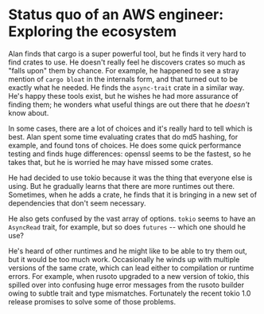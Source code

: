 # Status quo of an AWS engineer: Exploring the ecosystem

Alan finds that cargo is a super powerful tool, but he finds it very hard to find crates to use. He doesn't really feel he discovers crates so much as "falls upon" them by chance. For example, he happened to see a stray mention of `cargo bloat` in the internals form, and that turned out to be exactly what he needed. He finds the `async-trait` crate in a similar way. He's happy these tools exist, but he wishes he had more assurance of finding them; he wonders what useful things are out there that he *doesn't* know about.

In some cases, there are a lot of choices and it's really hard to tell which is best. Alan spent some time evaluating crates that do md5 hashing, for example, and found tons of choices. He does some quick performance testing and finds huge differences: openssl seems to be the fastest, so he takes that, but he is worried he may have missed some crates.

He had decided to use tokio because it was the thing that everyone else is using. But he gradually learns that there are more runtimes out there. Sometimes, when he adds a crate, he finds that it is bringing in a new set of dependencies that don't seem necessary.

He also gets confused by the vast array of options. `tokio` seems to have an `AsyncRead` trait, for example, but so does `futures` -- which one should he use? 

He's heard of other runtimes and he might like to be able to try them out, but it would be too much work. Occasionally he winds up with multiple versions of the same crate, which can lead either to compilation or runtime errors. For example, when rusoto upgraded to a new version of tokio, this spilled over into confusing huge error messages from the rusoto builder owing to subtle trait and type mismatches. Fortunately the recent tokio 1.0 release promises to solve some of those problems.
